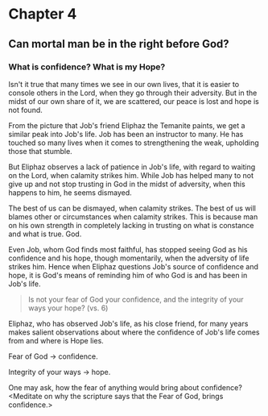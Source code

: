 # Chapter 4

## Can mortal man be in the right before God?

### What is confidence? What is my Hope?

Isn't it true that many times we see in our own lives, that it is easier to console others in the Lord, when they go through their adversity. But in the midst of our own share of it, we are scattered, our peace  is lost and hope is not found.

From the picture that Job's friend Eliphaz the Temanite paints, we get a similar peak into Job's life. Job has been an instructor to many. He has touched so many lives when it comes to strengthening the weak, upholding those that stumble.

But Eliphaz observes a lack of patience in Job's life, with regard to waiting on the Lord, when calamity strikes him. While Job has helped many to not give up and not stop trusting in God in the midst of adversity, when this happens to him, he seems dismayed.

The best of us can be dismayed, when calamity strikes. The best of us will blames other or circumstances when calamity strikes. This is because man on his own strength in completely lacking in trusting on what is constance and what is true. God.

Even Job, whom God finds most faithful, has stopped seeing God as his confidence and his hope, though momentarily, when the adversity of life strikes him. Hence when Eliphaz questions Job's source of confidence and hope, it is God's means of reminding him of who God is and has been in Job's life.

> Is not your fear of God your confidence, and the integrity of your ways your hope? (vs. 6)

Eliphaz, who has observed Job's life, as his close friend, for many years makes salient observations about where the confidence of Job's life comes from and where is Hope lies.

Fear of God -> confidence.

Integrity of your ways -> hope.

One may ask, how the fear of anything would bring about confidence? <Meditate on why the scripture says that the Fear of God, brings confidence.>
